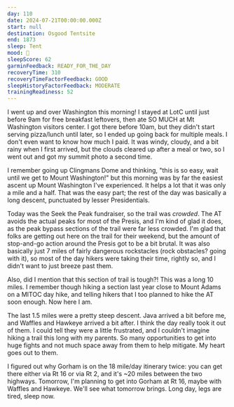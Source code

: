 ```yaml
---
day: 110
date: 2024-07-21T00:00:00.000Z
start: null
destination: Osgood Tentsite
end: 1873
sleep: Tent
mood: 🙂
sleepScore: 62
garminFeedback: READY_FOR_THE_DAY
recoveryTime: 310
recoveryTimeFactorFeedback: GOOD
sleepHistoryFactorFeedback: MODERATE
trainingReadiness: 52
---
```

I went up and over Washington this morning! I stayed at LotC until just before 9am for free breakfast leftovers, then ate SO MUCH at Mt Washington visitors center. I got there before 10am, but they didn't start serving pizza/lunch until later, so I ended up going back for multiple meals. I don't even want to know how much I paid. It was windy, cloudy, and a bit rainy when I first arrived, but the clouds cleared up after a meal or two, so I went out and got my summit photo a second time.

I remember going up Clingmans Dome and thinking, "this is so easy, wait until we get to Mount Washington!" but this morning was by far the easiest ascent up Mount Washington I've experienced. It helps a lot that it was only a mile and a half. That was the easy part; the rest of the day was basically a long descent, punctuated by lesser Presidentials.

Today was the Seek the Peak fundraiser, so the trail was *crowded*. The AT avoids the actual peaks for most of the Presis, and I'm kind of glad it does, as the peak bypass sections of the trail were far less crowded. I'm glad that folks are getting out here on the trail for their weekend, but the amount of stop-and-go action around the Presis got to be a bit brutal. It was also basically just 7 miles of fairly dangerous rockstacles (rock obstacles? going with it), so most of the day hikers were taking their time, rightly so, and I didn't want to just breeze past them.

Also, did I mention that this section of trail is tough?! This was a long 10 miles. I remember though hiking a section last year close to Mount Adams on a MITOC day hike, and telling hikers that I too planned to hike the AT soon enough. Now here I am.

The last 1.5 miles were a pretty steep descent. Java arrived a bit before me, and Waffles and Hawkeye arrived a bit after. I think the day really took it out of them. I could tell they were a little frustrated, and I couldn't imagine hiking a trail this long with my parents. So many opportunities to get into huge fights and not much space away from them to help mitigate. My heart goes out to them.

I figured out why Gorham is on the 18 mile/day itinerary twice: you can get there either via Rt 16 or via Rt 2, and it's ~20 miles between the two highways. Tomorrow, I'm planning to get into Gorham at Rt 16, maybe with Waffles and Hawkeye. We'll see what tomorrow brings. Long day, legs are tired, sleep now.
